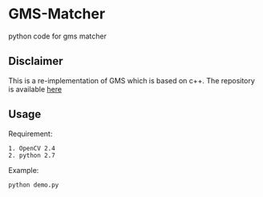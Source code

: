 # GMS-Matcher
python code for gms matcher

## Disclaimer
This is a re-implementation of GMS which is based on c++. The repository is available [here](https://github.com/JiawangBian/GMS-Feature-Matcher)

## Usage

Requirement:

	1. OpenCV 2.4
	2. python 2.7

Example:

	python demo.py
